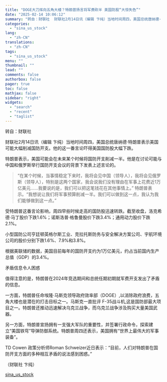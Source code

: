 ```yaml
---
title: "DOGE大刀挥向五角大楼？特朗普扬言将军费砍半 美国防股“大惊失色”"
date: "2025-02-14 10:06:12"
summary: "转自：财联社  财联社2月14日讯（编辑 卞纯）当地时间周四，美国总统唐纳德·..."
categories:
  - "sina_us_stock"
lang:
  - "zh-CN"
translations:
  - "zh-CN"
tags:
  - "sina_us_stock"
menu: ""
thumbnail: ""
lead: ""
comments: false
authorbox: false
pager: true
toc: false
mathjax: false
sidebar: "right"
widgets:
  - "search"
  - "recent"
  - "taglist"
---
```


转自：财联社

财联社2月14日讯（编辑 卞纯）当地时间周四，美国总统唐纳德·特朗普表示美国可能大幅削减国防开支。他的这一番言论吓得美国国防股大幅下跌。

特朗普表示，美国可能会在未来某个时候将国防开支削减一半。他是在讨论可能与中国和俄罗斯举行国防开支会议的背景下发表上述言论的。

> “在某个时候，当事情稳定下来时，我将会见中国（领导人），我将会见俄罗斯（领导人），特别是这两个国家，我会说我们没有理由在军事上花费近1万亿美元……我要说的是，我们可以把这笔钱花在其他事情上。” 特朗普表示。“我想说让我们将军事预算削减一半。我们可以做到这一点，我认为我们能够做到这一点。”

受特朗普这番言论影响，周四早些时候走高的国防股迅速转跌。截至收盘，洛克希德·马丁股价下跌1.6%；诺斯洛普·格鲁曼股价下跌3.4%；通用动力股价下跌2.1%。

小型国防公司亨廷顿英格尔斯工业、克拉托斯防务与安全解决方案公司、宇航环境公司的股价分别下跌1.6%、7.9%和3.8%。

根据美联储的数据，美国目前每年的国防开支约为1万亿美元，约占当前国内生产总值（GDP）的3.4%。

矛盾信息令人困惑

值得注意的是，特朗普在2024年竞选期间和总统任期初期就军费开支发出了矛盾的信息。

一方面，特朗普任命埃隆·马斯克领导政府效率部（DOGE）,以消除政府浪费，五角大楼也是潜在的打击目标之一。马斯克一直批评 F-35战斗机,这是国防部最大项目之一。特朗普还推动迅速解决乌克兰战争，而乌克兰战争涉及购买大量美国武器。

另一方面，特朗普宣扬拥有一支强大军队的重要性，并签署行政命令，探索建立“美国铁穹”导弹防御系统。特朗普周四还表示，美国拥有“世界上最伟大的军事装备”。

TD Cowen 政策分析师Roman Schweizer近日表示：“目前，人们对特朗普在国防开支方面的多种相互矛盾的说法感到困惑。”

（财联社 卞纯）

[sina_us_stock](https://finance.sina.com.cn/roll/2025-02-14/doc-inekmiti0993880.shtml)
